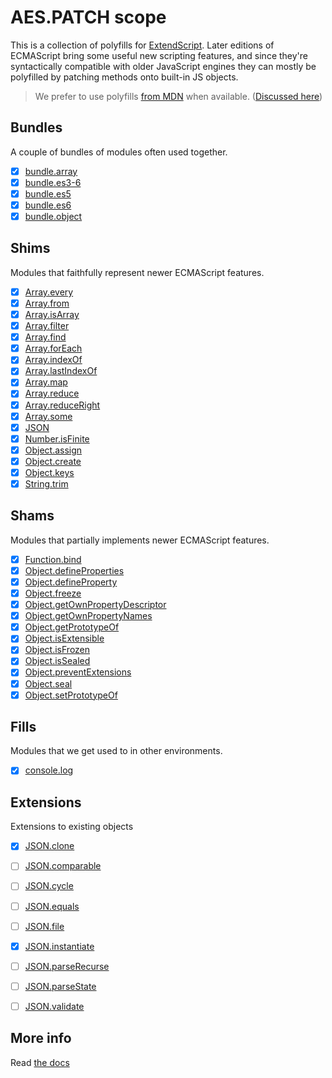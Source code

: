 # AES.PATCH scope
This is a collection of polyfills for [ExtendScript](https://en.wikipedia.org/wiki/ExtendScript). Later editions of ECMAScript bring some useful new scripting features, and since they're syntactically compatible with older JavaScript engines they can mostly be polyfilled by patching methods onto built-in JS objects.

> We prefer to use polyfills [from MDN](https://developer.mozilla.org/en-US/) when available. ([Discussed here](https://github.com/ExtendScript/extendscript-es6-shim/issues/1))

## Bundles
A couple of bundles of modules often used together.

  - [x] [bundle.array](bundle.array)
  - [x] [bundle.es3-6](bundle.es3-6)
  - [x] [bundle.es5](bundle.es5)
  - [x] [bundle.es6](bundle.es6)
  - [x] [bundle.object](bundle.object)

## Shims
Modules that faithfully represent newer ECMAScript features.

  - [x] [Array.every](array.every)
  - [x] [Array.from](array.from)
  - [x] [Array.isArray](array.isarray)
  - [x] [Array.filter](array.filter)
  - [x] [Array.find](array.find)
  - [x] [Array.forEach](array.foreach)
  - [x] [Array.indexOf](array.indexof)
  - [x] [Array.lastIndexOf](array.lastindexof)
  - [x] [Array.map](array.map)
  - [x] [Array.reduce](array.reduce)
  - [x] [Array.reduceRight](array.reduceright)
  - [x] [Array.some](array.some)
  - [x] [JSON](json)
  - [x] [Number.isFinite](number.isfinite)
  - [x] [Object.assign](object.assign)
  - [x] [Object.create](object.create)
  - [x] [Object.keys](object.keys)
  - [x] [String.trim](string.trim)

## Shams
Modules that partially implements newer ECMAScript features.

  - [x] [Function.bind](function.bind)
  - [x] [Object.defineProperties](object.defineproperties)
  - [x] [Object.defineProperty](object.defineproperty)
  - [x] [Object.freeze](object.freeze)
  - [x] [Object.getOwnPropertyDescriptor](object.getownpropertydescriptor)
  - [x] [Object.getOwnPropertyNames](object.getownpropertynames)
  - [x] [Object.getPrototypeOf](object.getprototypeof)
  - [x] [Object.isExtensible](object.isextensible)
  - [x] [Object.isFrozen](object.isfrozen)
  - [x] [Object.isSealed](object.issealed)
  - [x] [Object.preventExtensions](object.preventExtensions)
  - [x] [Object.seal](object.seal)
  - [x] [Object.setPrototypeOf](object.setprototypeof)

## Fills
Modules that we get used to in other environments.

  - [x] [console.log](console.log)

## Extensions
Extensions to existing objects

  - [x] [JSON.clone](json.clone)
  - [ ] [JSON.comparable](json.comparable)
  - [ ] [JSON.cycle](json.cycle)
  - [ ] [JSON.equals](json.equals)
  - [ ] [JSON.file](json.file)
  - [x] [JSON.instantiate](json.instantiate)
  - [ ] [JSON.parseRecurse](json.parserecurse)
  - [ ] [JSON.parseState](json.parsestate)
  - [ ] [JSON.validate](json.validate)


## More info

Read [the docs](../../docs/README.md)

